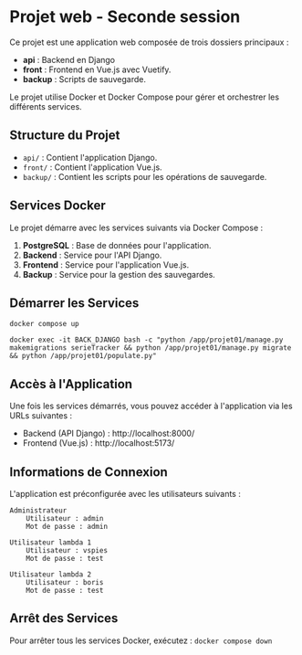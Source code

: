 # Projet web - Seconde session

Ce projet est une application web composée de trois dossiers principaux :

- **api** : Backend en Django
- **front** : Frontend en Vue.js avec Vuetify.
- **backup** : Scripts de sauvegarde.

Le projet utilise Docker et Docker Compose pour gérer et orchestrer les différents services.

## Structure du Projet

- `api/` : Contient l'application Django.
- `front/` : Contient l'application Vue.js.
- `backup/` : Contient les scripts pour les opérations de sauvegarde.

## Services Docker

Le projet démarre avec les services suivants via Docker Compose :

1. **PostgreSQL** : Base de données pour l'application.
2. **Backend** : Service pour l'API Django.
3. **Frontend** : Service pour l'application Vue.js.
4. **Backup** : Service pour la gestion des sauvegardes.

## Démarrer les Services

```
docker compose up

docker exec -it BACK_DJANGO bash -c "python /app/projet01/manage.py makemigrations serieTracker && python /app/projet01/manage.py migrate && python /app/projet01/populate.py"
```

## Accès à l'Application

Une fois les services démarrés, vous pouvez accéder à l'application via les URLs suivantes :

- Backend (API Django) : http://localhost:8000/
- Frontend (Vue.js) : http://localhost:5173/

## Informations de Connexion

L'application est préconfigurée avec les utilisateurs suivants :

    Administrateur
        Utilisateur : admin
        Mot de passe : admin

    Utilisateur lambda 1
        Utilisateur : vspies
        Mot de passe : test

    Utilisateur lambda 2
        Utilisateur : boris
        Mot de passe : test

## Arrêt des Services

Pour arrêter tous les services Docker, exécutez :
`docker compose down`
